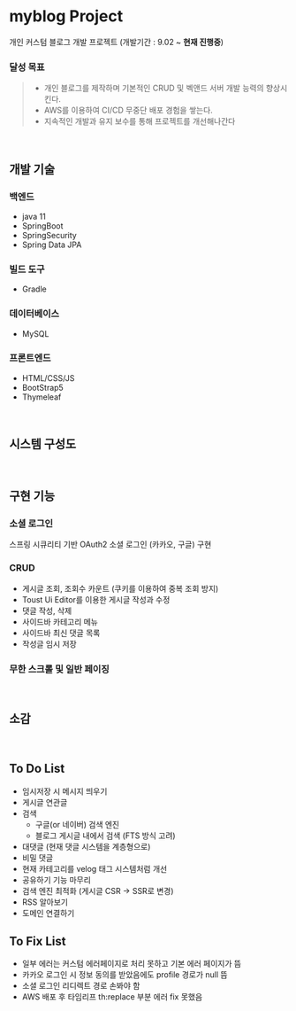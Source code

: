 # myblog Project

개인 커스텀 블로그 개발 프로젝트 (개발기간 : 9.02 ~ <b>현재 진행중</b>)

### 달성 목표
>- 개인 블로그를 제작하며 기본적인 CRUD 및 벡앤드 서버 개발 능력의 향상시킨다. 
>- AWS를 이용하여 CI/CD 무중단 배포 경험을 쌓는다. 
>- 지속적인 개발과 유지 보수를 통해 프로젝트를 개선해나간다

<br>

## 개발 기술
### 백엔드
- java 11
- SpringBoot 
- SpringSecurity
- Spring Data JPA

### 빌드 도구
- Gradle

### 데이터베이스
- MySQL

### 프론트엔드
- HTML/CSS/JS
- BootStrap5
- Thymeleaf

<br>

## 시스템 구성도

<br>

## 구현 기능

### 소셜 로그인
스프링 시큐리티 기반 OAuth2 소셜 로그인 (카카오, 구글) 구현

### CRUD
- 게시글 조회, 조회수 카운트 (쿠키를 이용하여 중복 조회 방지)
- Toust Ui Editor를 이용한 게시글 작성과 수정
- 댓글 작성, 삭제
- 사이드바 카테고리 메뉴
- 사이드바 최신 댓글 목록
- 작성글 임시 저장

### 무한 스크롤 및 일반 페이징

<br>

## 소감

<br>

## To Do List
- 임시저장 시 메시지 띄우기
- 게시글 연관글 
- 검색
  -  구글(or 네이버) 검색 엔진
  -  블로그 게시글 내에서 검색 (FTS 방식 고려)
- 대댓글 (현재 댓글 시스템을 계층형으로)
- 비밀 댓글
- 현재 카테고리를 velog 태그 시스템처럼 개선
- 공유하기 기능 마무리
- 검색 엔진 최적화 (게시글 CSR -> SSR로 변경)
- RSS 알아보기
- 도메인 연결하기 

## To Fix List
- 일부 에러는 커스텀 에러페이지로 처리 못하고 기본 에러 페이지가 뜸
- 카카오 로그인 시 정보 동의를 받았음에도 profile 경로가 null 뜸
- 소셜 로그인 리디렉트 경로 손봐야 함
- AWS 배포 후 타임리프 th:replace 부분 에러 fix 못했음